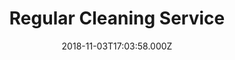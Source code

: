 ---
categories:
  - Cleaning
date: 2018-11-03T17:03:58.000Z
title: Regular Cleaning Service
description: >-
  Need something a little more regular? Schedule a recurring service with us. Monthly, weekly, biweekly, you name it. 
type: ''
price: ''
---